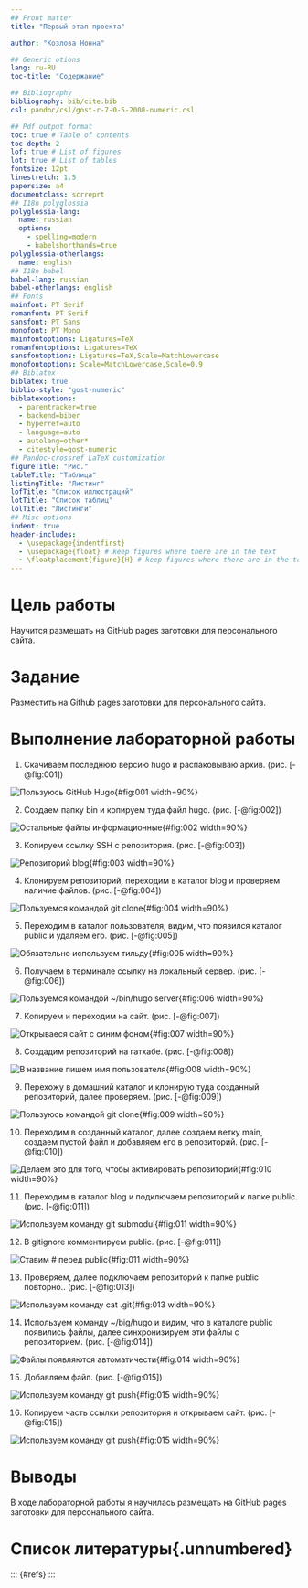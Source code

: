 ```yaml
---
## Front matter
title: "Первый этап проекта"

author: "Козлова Нонна"

## Generic otions
lang: ru-RU
toc-title: "Содержание"

## Bibliography
bibliography: bib/cite.bib
csl: pandoc/csl/gost-r-7-0-5-2008-numeric.csl

## Pdf output format
toc: true # Table of contents
toc-depth: 2
lof: true # List of figures
lot: true # List of tables
fontsize: 12pt
linestretch: 1.5
papersize: a4
documentclass: scrreprt
## I18n polyglossia
polyglossia-lang:
  name: russian
  options:
	- spelling=modern
	- babelshorthands=true
polyglossia-otherlangs:
  name: english
## I18n babel
babel-lang: russian
babel-otherlangs: english
## Fonts
mainfont: PT Serif
romanfont: PT Serif
sansfont: PT Sans
monofont: PT Mono
mainfontoptions: Ligatures=TeX
romanfontoptions: Ligatures=TeX
sansfontoptions: Ligatures=TeX,Scale=MatchLowercase
monofontoptions: Scale=MatchLowercase,Scale=0.9
## Biblatex
biblatex: true
biblio-style: "gost-numeric"
biblatexoptions:
  - parentracker=true
  - backend=biber
  - hyperref=auto
  - language=auto
  - autolang=other*
  - citestyle=gost-numeric
## Pandoc-crossref LaTeX customization
figureTitle: "Рис."
tableTitle: "Таблица"
listingTitle: "Листинг"
lofTitle: "Список иллюстраций"
lotTitle: "Список таблиц"
lolTitle: "Листинги"
## Misc options
indent: true
header-includes:
  - \usepackage{indentfirst}
  - \usepackage{float} # keep figures where there are in the text
  - \floatplacement{figure}{H} # keep figures where there are in the text
---
```


# Цель работы

Научится размещать на GitHub pages заготовки для персонального сайта.

# Задание

Разместить на Github pages заготовки для персонального сайта.


# Выполнение лабораторной работы

1. Скачиваем последнюю версию hugo и распаковываю архив. (рис. [-@fig:001])

![Пользуюсь GitHub Hugo](image/1.png){#fig:001 width=90%}

2. Создаем папку bin и копируем туда файл hugo. (рис. [-@fig:002])

![Остальные файлы информационные](image/2.png){#fig:002 width=90%}

3. Копируем ссылку SSH с репозитория. (рис. [-@fig:003])

![Репозиторий blog](image/3.png){#fig:003 width=90%}

4. Клонируем репозиторий, переходим в каталог blog и проверяем наличие файлов. (рис. [-@fig:004])

![Пользуемся командой git clone](image/4.png){#fig:004 width=90%}

5. Переходим в каталог пользователя, видим, что появился каталог public и удаляем его. (рис. [-@fig:005])

![Обязательно используем тильду](image/5.png){#fig:005 width=90%}

6. Получаем в терминале ссылку на локальный сервер. (рис. [-@fig:006])

![Пользуемся командой ~/bin/hugo server](image/6.png){#fig:006 width=90%}

7. Копируем и переходим на сайт. (рис. [-@fig:007])

![Открываеся сайт с синим фоном](image/7.png){#fig:007 width=90%}

8. Создадим репозиторий на гатхабе. (рис. [-@fig:008])

![В название пишем имя пользователя](image/8.png){#fig:008 width=90%}

9. Перехожу в домашний каталог и клонирую туда созданный репозиторий, далее проверяем. (рис. [-@fig:009])

![Пользуюсь командой git clone](image/9.png){#fig:009 width=90%}

10. Переходим в созданный каталог, далее создаем ветку main, создаем пустой файл и добавляем его в репозиторий. (рис. [-@fig:010])

![Делаем это для того, чтобы активировать репозиторий](image/10.png){#fig:010 width=90%}

11. Переходим в каталог blog и подключаем репозиторий к папке public.(рис. [-@fig:011])

![Используем команду git submodul](image/11.png){#fig:011 width=90%}

12. В gitignore комментируем public. (рис. [-@fig:011])

![Ставим # перед public](image/11.png){#fig:011 width=90%}

13. Проверяем, далее  подключаем репозиторий к папке public повторно.. (рис. [-@fig:013])

![Используем команду cat .git](image/13.png){#fig:013 width=90%}

14. Используем команду ~/big/hugo и видим, что в каталоге public появились файлы, далее синхронизируем эти файлы с репозиторием. (рис. [-@fig:014])

![Файлы появляются автоматичести](image/14.png){#fig:014 width=90%}

15. Добавляем файл. (рис. [-@fig:015])

![Используем команду git push](image/15.png){#fig:015 width=90%}

16. Копируем часть ссылки репозитория и открываем сайт. (рис. [-@fig:015])

![Используем команду git push](image/15.png){#fig:015 width=90%}

# Выводы

В ходе лабораторной работы я научилась размещать на GitHub pages заготовки для персонального сайта.

# Список литературы{.unnumbered}

::: {#refs}
:::
